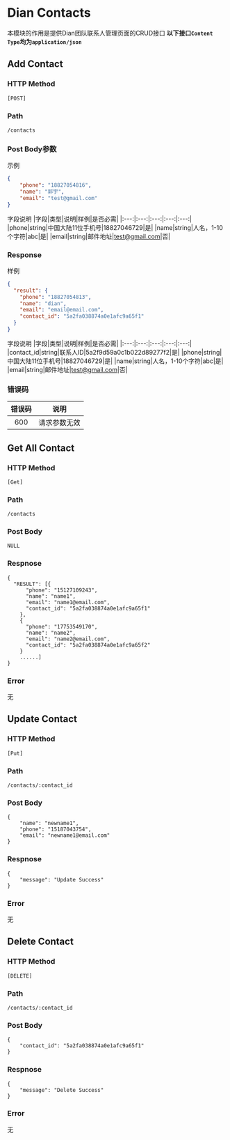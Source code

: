 # Dian Contacts

本模块的作用是提供Dian团队联系人管理页面的CRUD接口
**以下接口`Content Type`均为`application/json`**

## Add Contact

### HTTP Method

```
[POST]
```

### Path

```
/contacts
```

### Post Body参数

示例

```JSON
{
    "phone": "18827054816",
    "name": "郭宇",
    "email": "test@gmail.com"
}
```

字段说明
|字段|类型|说明|样例|是否必需|
|:---:|:---:|:---:|:---:|:---:|
|phone|string|中国大陆11位手机号|18827046729|是|
|name|string|人名，1-10个字符|abc|是|
|email|string|邮件地址|test@gmail.com|否|

### Response

样例
```JSON
{
  "result": {
    "phone": "18827054813",
    "name": "dian",
    "email": "email@email.com",
    "contact_id": "5a2fa038874a0e1afc9a65f1"
  }
}
```
字段说明
|字段|类型|说明|样例|是否必需|
|:---:|:---:|:---:|:---:|:---:|
|contact_id|string|联系人ID|5a2f9d59a0c1b022d89277f2|是|
|phone|string|中国大陆11位手机号|18827046729|是|
|name|string|人名，1-10个字符|abc|是|
|email|string|邮件地址|test@gmail.com|否|

### 错误码
|错误码|说明|
|:---:|:---:|
|600|请求参数无效|


## Get All Contact

### HTTP Method

```
[Get]
```

### Path

```
/contacts
```

### Post Body

```
NULL
```

### Respnose

```
{
  "RESULT": [{
      "phone": "15127109243",
      "name": "name1",
      "email": "name1@email.com",
      "contact_id": "5a2fa038874a0e1afc9a65f1"
    },
    {
      "phone": "17753549170",
      "name": "name2",
      "email": "name2@email.com",
      "contact_id": "5a2fa038874a0e1afc9a65f2"
    }
    ......]
}
```

### Error

无

## Update Contact

### HTTP Method

```
[Put]
```

### Path

```
/contacts/:contact_id
```

### Post Body

```
{
    "name": "newname1",
    "phone": "15187043754",
    "email": "newname1@email.com"
}
```

### Respnose

```
{
	"message": "Update Success"
}
```

### Error
无

## Delete Contact

### HTTP Method

```
[DELETE]
```

### Path

```
/contacts/:contact_id
```

### Post Body
```
{
    "contact_id": "5a2fa038874a0e1afc9a65f1"
}
```

### Respnose

```
{
	"message": "Delete Success"
}
```

### Error
无